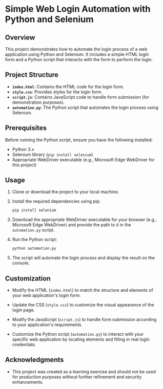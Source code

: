 # Simple Web Login Automation with Python and Selenium

## Overview

This project demonstrates how to automate the login process of a web application using Python and Selenium. It includes a simple HTML login form and a Python script that interacts with the form to perform the login.

## Project Structure

- **`index.html`**: Contains the HTML code for the login form.
- **`style.css`**: Provides styles for the login form.
- **`script.js`**: Contains JavaScript code to handle form submission (for demonstration purposes).
- **`automation.py`**: The Python script that automates the login process using Selenium.

## Prerequisites

Before running the Python script, ensure you have the following installed:

- Python 3.x
- Selenium library (`pip install selenium`)
- Appropriate WebDriver executable (e.g., Microsoft Edge WebDriver for this project)

## Usage

1. Clone or download the project to your local machine.

2. Install the required dependencies using pip:

   ```bash
   pip install selenium
   ```

3. Download the appropriate WebDriver executable for your browser (e.g., Microsoft Edge WebDriver) and provide the path to it in the `automation.py` script.

4. Run the Python script:

   ```bash
   python automation.py
   ```

5. The script will automate the login process and display the result on the console.

## Customization

- Modify the HTML (`index.html`) to match the structure and elements of your web application's login form.

- Update the CSS (`style.css`) to customize the visual appearance of the login page.

- Modify the JavaScript (`script.js`) to handle form submission according to your application's requirements.

- Customize the Python script (`automation.py`) to interact with your specific web application by locating elements and filling in real login credentials.


## Acknowledgments

- This project was created as a learning exercise and should not be used for production purposes without further refinement and security enhancements.
